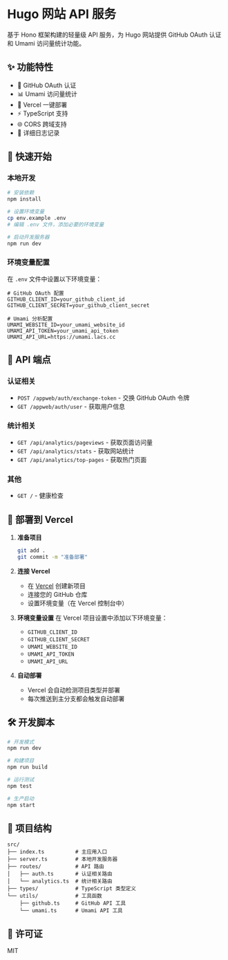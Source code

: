 # Hugo 网站 API 服务

基于 Hono 框架构建的轻量级 API 服务，为 Hugo 网站提供 GitHub OAuth 认证和 Umami 访问量统计功能。

## ✨ 功能特性

- 🔐 GitHub OAuth 认证
- 📊 Umami 访问量统计
- 🚀 Vercel 一键部署
- ⚡ TypeScript 支持
- 🌐 CORS 跨域支持
- 📝 详细日志记录

## 🚀 快速开始

### 本地开发

```bash
# 安装依赖
npm install

# 设置环境变量
cp env.example .env
# 编辑 .env 文件，添加必要的环境变量

# 启动开发服务器
npm run dev
```

### 环境变量配置

在 `.env` 文件中设置以下环境变量：

```env
# GitHub OAuth 配置
GITHUB_CLIENT_ID=your_github_client_id
GITHUB_CLIENT_SECRET=your_github_client_secret

# Umami 分析配置
UMAMI_WEBSITE_ID=your_umami_website_id
UMAMI_API_TOKEN=your_umami_api_token
UMAMI_API_URL=https://umami.lacs.cc
```

## 📡 API 端点

### 认证相关
- `POST /appweb/auth/exchange-token` - 交换 GitHub OAuth 令牌
- `GET /appweb/auth/user` - 获取用户信息

### 统计相关
- `GET /api/analytics/pageviews` - 获取页面访问量
- `GET /api/analytics/stats` - 获取网站统计
- `GET /api/analytics/top-pages` - 获取热门页面

### 其他
- `GET /` - 健康检查

## 🚀 部署到 Vercel

1. **准备项目**
   ```bash
   git add .
   git commit -m "准备部署"
   ```

2. **连接 Vercel**
   - 在 [Vercel](https://vercel.com) 创建新项目
   - 连接您的 GitHub 仓库
   - 设置环境变量（在 Vercel 控制台中）

3. **环境变量设置**
   在 Vercel 项目设置中添加以下环境变量：
   - `GITHUB_CLIENT_ID`
   - `GITHUB_CLIENT_SECRET`
   - `UMAMI_WEBSITE_ID`
   - `UMAMI_API_TOKEN`
   - `UMAMI_API_URL`

4. **自动部署**
   - Vercel 会自动检测项目类型并部署
   - 每次推送到主分支都会触发自动部署

## 🛠️ 开发脚本

```bash
# 开发模式
npm run dev

# 构建项目
npm run build

# 运行测试
npm test

# 生产启动
npm start
```

## 📁 项目结构

```
src/
├── index.ts          # 主应用入口
├── server.ts         # 本地开发服务器
├── routes/           # API 路由
│   ├── auth.ts       # 认证相关路由
│   └── analytics.ts  # 统计相关路由
├── types/            # TypeScript 类型定义
└── utils/            # 工具函数
    ├── github.ts     # GitHub API 工具
    └── umami.ts      # Umami API 工具
```

## 📄 许可证

MIT 
